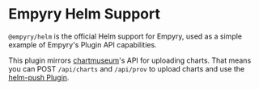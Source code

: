 # Empyry Helm Support

`@empyry/helm` is the official Helm support for Empyry, used as a simple example of Empyry's Plugin API capabilities.

This plugin mirrors [chartmuseum](https://github.com/helm/chartmuseum)'s API for uploading charts. That means you can POST `/api/charts` and `/api/prov` to upload charts and use the [helm-push Plugin](https://github.com/chartmuseum/helm-push).
